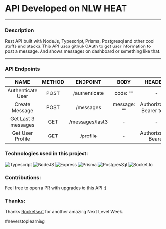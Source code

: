 # API Developed on NLW HEAT
---

### Description
Rest API built with NodeJs, Typescript, Prisma, Postgresql and other cool stuffs and stacks. This API uses github OAuth to get user information to post a message. And shows messages on dashboard or something like that.

---
### API Endpoints
| NAME                | METHOD | ENDPOINT        | BODY        | HEADERS                     |
|:-------------------:|:------:|:---------------:|:-----------:|:---------------------------:|
| Authenticate User   | POST   | /authenticate   | code: ""    | -                           |
| Create Message      | POST   | /messages       | message: "" | Authorization: Bearer token |
| Get Last 3 messages | GET    | /messages/last3 | -           | -                           |
| Get User Profile    | GET    | /profile        | -           | Authorization: Bearer       |


### Technologies used in this project:
![Typescript](https://img.shields.io/badge/TypeScript-007ACC?style=for-the-badge&logo=typescript&logoColor=white)
![NodeJS](https://img.shields.io/badge/Nodejs-43853D?style=for-the-badge&logo=node.js&logoColor=white)
![Express](https://img.shields.io/badge/Express-000000?style=for-the-badge&logo=express&logoColor=white)
![Prisma](https://img.shields.io/badge/Prisma-283140?style=for-the-badge&logo=prisma&logoColor=white)
![PostgresSql](https://img.shields.io/badge/Postgresql-313340?style=for-the-badge&logo=postgresql&logoColor=white)
![Socket.Io](https://img.shields.io/badge/socket.io-313340?style=for-the-badge&logo=socket.io&logoColor=white)

### Contributions:

Feel free to open a PR with upgrades to this API :)

### Thanks:

Thanks [Rocketseat](https://www.rocketseat.com.br/) for another amazing Next Level Week. 

\#neverstoplearning